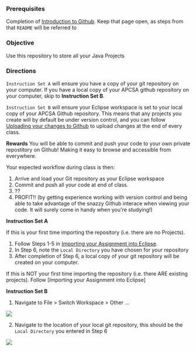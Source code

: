 ### Prerequisites
Completion of [Introduction to Github](https://github.com/WilcoxAPCS/intro-to-git). Keep that page open, as steps from that `README` will be referred to

### Objective
Use this repository to store all your Java Projects

### Directions

`Instruction Set A` will ensure you have a copy of your git repository on your computer. If you have a local copy of your APCSA github repository on your computer, skip to __Instruction Set B__.

`Instruction Set B` will ensure your Eclipse workspace is set to your local copy of your APCSA Github repository. This means that any projects you create will by default be under version control, and you can follow [Uploading your changes to Github](https://github.com/WilcoxAPCS/intro-to-git#uploading-your-changes-to-github) to upload changes at the end of every class.

**Rewards** You will be able to commit and push your code to your own private repostitory on Github! Making it easy to browse and accessible from everywhere. 

Your expected workflow during class is then:
1. Arrive and load your Git repository as your Eclipse workspace
2. Commit and push all your code at end of class. 
3. ??
4. PROFIT!! (by getting experience working with version control and being able to take advantage of the snazzy Github interace when viewing your code. It will surely come in handy when you're studying!)

__Instruction Set A__

If this is your first time importing the repository (i.e. there are no Projects).
1. Follow Steps 1-5 in [Importing your Assignment into Eclipse](https://github.com/WilcoxAPCS/intro-to-git#importing-your-assignment-into-eclipse).
2. In Step 6, note the `Local Directory` you have chosen for your repository
3. After completion of Step 6, a local copy of your git repository will be created on your computer.

If this is NOT your first time importing the repository (i.e. there ARE existing projects).
Follow [Importing your Assignment into Eclipse]

__Instruction Set B__

1. Navigate to File > Switch Workspace > Other ...

![](https://i.imgur.com/RyYhoID.png)

2. Navigate to the location of your local git repository, this should be the `Local Directory` you entered in Step 6

![](https://i.imgur.com/xcOf4Vn.png)

